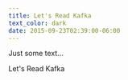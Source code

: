 ```yaml
---
title: Let's Read Kafka
text_color: dark
date: 2015-09-23T02:39:00-06:00
---
```


Just some text...

Let's Read Kafka
